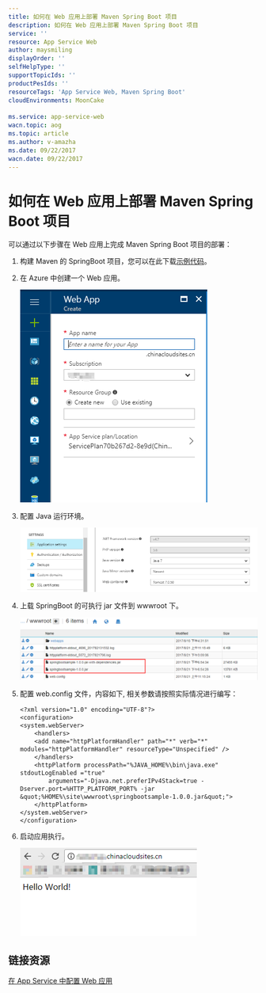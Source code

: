 ```yaml
---
title: 如何在 Web 应用上部署 Maven Spring Boot 项目
description: 如何在 Web 应用上部署 Maven Spring Boot 项目
service: ''
resource: App Service Web
author: maysmiling
displayOrder: ''
selfHelpType: ''
supportTopicIds: ''
productPesIds: ''
resourceTags: 'App Service Web, Maven Spring Boot'
cloudEnvironments: MoonCake

ms.service: app-service-web
wacn.topic: aog
ms.topic: article
ms.author: v-amazha
ms.date: 09/22/2017
wacn.date: 09/22/2017
---
```

# 如何在 Web 应用上部署 Maven Spring Boot 项目

可以通过以下步骤在 Web 应用上完成 Maven Spring Boot 项目的部署：

1. 构建 Maven 的 SpringBoot 项目，您可以在此下载[示例代码](https://github.com/wacn/AOG-CodeSample/tree/master/AppServiceWeb/Java/SpringBootMavenSampleForWebapp-1.0.0)。

2. 在 Azure 中创建一个 Web 应用。

    ![01](media/aog-app-service-web-howto-deploy-maven-spring-boot-project/01.png)

3. 配置 Java 运行环境。

    ![02](media/aog-app-service-web-howto-deploy-maven-spring-boot-project/02.png)

4. 上载 SpringBoot 的可执行 jar 文件到 wwwroot 下。

    ![03](media/aog-app-service-web-howto-deploy-maven-spring-boot-project/03.png)

5. 配置 web.config 文件，内容如下, 相关参数请按照实际情况进行编写：

    ```
    <?xml version="1.0" encoding="UTF-8"?>
    <configuration>
    <system.webServer>
        <handlers>
        <add name="httpPlatformHandler" path="*" verb="*" modules="httpPlatformHandler" resourceType="Unspecified" />
        </handlers>
        <httpPlatform processPath="%JAVA_HOME%\bin\java.exe" stdoutLogEnabled ="true"
            arguments="-Djava.net.preferIPv4Stack=true -Dserver.port=%HTTP_PLATFORM_PORT% -jar &quot;%HOME%\site\wwwroot\springbootsample-1.0.0.jar&quot;">
        </httpPlatform>
    </system.webServer>
    </configuration>
    ```
6. 启动应用执行。

    ![04](media/aog-app-service-web-howto-deploy-maven-spring-boot-project/04.png)

## 链接资源

[在 App Service 中配置 Web 应用](https://docs.microsoft.com/zh-cn/azure/app-service-web/web-sites-java-custom-upload)